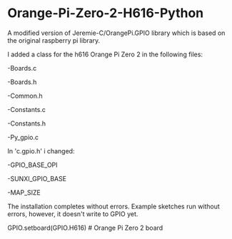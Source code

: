 # Orange-Pi-Zero-2-H616-Python
A modified version of Jeremie-C/OrangePi.GPIO library which is based on the original raspberry pi library. 

I added a class for the h616 Orange Pi Zero 2 in the following files:

-Boards.c

-Boards.h

-Common.h

-Constants.c

-Constants.h

-Py_gpio.c

In 'c.gpio.h' i changed:

-GPIO_BASE_OPI

-SUNXI_GPIO_BASE

-MAP_SIZE

The installation completes without errors. Example sketches run without errors, however, it doesn't write to GPIO yet.  

GPIO.setboard(GPIO.H616) # Orange Pi Zero 2 board
